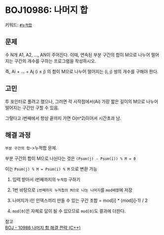 # BOJ10986: 나머지 합
키워드: [`#누적합`](cumulative_sum.md)
## 문제
수 N개 A1, A2, ..., AN이 주어진다. 이때, 연속된 부분 구간의 합이 M으로 나누어 떨어지는 구간의 개수를 구하는 프로그램을 작성하시오.

즉, Ai + ... + Aj (i ≤ j) 의 합이 M으로 나누어 떨어지는 (i, j) 쌍의 개수를 구해야 한다.

## 고민
투 포인터로 풀려고 했으나, 그러면 각 시작점에서(Ai) 가장 짧은 길이의 M으로 나누어 떨어지는 구간만 구할 수 있음.

그렇다고 i번째에서 항상 끝까지 가면 O(n^2)이어서 시간초과 남.

## 해결 과정
`부분 구간의 합`->누적합 문제. 

부분 구간의 합이 M으로 나뉜다는 것은 `(Psum(j) - Psum(i)) % M = 0`

이는 `Psum(j) % M = Psum(i) % M` 으로 변환 가능

1. 입력 받아서 i번째까지의 `누적합` 구하기
   
2. 1번 바탕으로 `i번째까지 누적합의 M으로 나눈 나머지`를 `mod배열`에 저장
   
3. 나머지가 i인 인덱스끼리 만들 수 있는 구간 조합 = mod[i] * (mod[i]-1) / 2
   
4. `mod[0]`은 자체로 답이 될 수 있으므로 `mod[0]`도 결과에 더한다.

참고 </br>
[BOJ - 10986 나머지 합 해결 전략 (C++)](https://velog.io/@junttang/BOJ-10986-%EB%82%98%EB%A8%B8%EC%A7%80-%ED%95%A9-%ED%95%B4%EA%B2%B0-%EC%A0%84%EB%9E%B5-C)